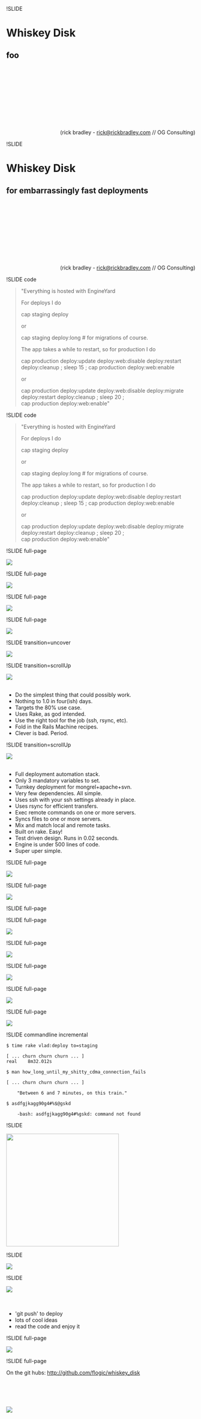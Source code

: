 !SLIDE
# Whiskey Disk #
## <span style="color: black;">foo</span> ##

<br/>
<br/>
<br/>
<br/>
<br/>
<br/>
<br/>
<br/>
<br/>
<p style="text-align: right;">
	(rick bradley - <a href="mailto:rick@rickbradley.com">rick@rickbradley.com</a> // OG Consulting)
</p>

!SLIDE
# Whiskey Disk #
## for embarrassingly fast deployments

<br/>
<br/>
<br/>
<br/>
<br/>
<br/>
<br/>
<br/>
<br/>
<p style="text-align: right;">
	(rick bradley - <a href="mailto:rick@rickbradley.com">rick@rickbradley.com</a> // OG Consulting)
</p>

!SLIDE code

<div class="larger">
<blockquote>
"Everything is hosted with EngineYard

For deploys I do

cap staging deploy

or

cap staging deploy:long # for migrations of course.

The app takes a while to restart, so for production I do

cap production deploy:update deploy:web:disable deploy:restart \
  deploy:cleanup ; sleep 15 ; cap production deploy:web:enable

or

cap production deploy:update deploy:web:disable deploy:migrate \
  deploy:restart deploy:cleanup ; sleep 20 ; \
  cap production deploy:web:enable"
</blockquote>
</div>


!SLIDE code

<div class="larger">
<blockquote>
"Everything is hosted with EngineYard

For deploys I do

cap staging deploy

or

cap staging deploy:long # for migrations of course.

The app takes a while to restart, so for production I do

cap production deploy:update deploy:web:disable deploy:restart \
  deploy:cleanup ; <span class="highlight">sleep 15</span> ; cap production deploy:web:enable

or

cap production deploy:update deploy:web:disable deploy:migrate \
  deploy:restart deploy:cleanup ; <span class="highlight">sleep 20</span> ; \
  cap production deploy:web:enable"
</blockquote>
</div>

!SLIDE full-page

<img src="wtf_dude-1.png"/>

!SLIDE full-page

<img src="cap-shot.png"/>

!SLIDE full-page

<img src="cap-staging.png"/>

!SLIDE full-page

<img src="pizzeria.jpg"/>

!SLIDE transition=uncover

<img src="vlad-1.png"/>

!SLIDE transition=scrollUp

<img src="vlad-1.png"/>

<br/>
<br/>

* Do the simplest thing that could possibly work.
* Nothing to 1.0 in four(ish) days.
* Targets the 80% use case.
* Uses Rake, as god intended.
* Use the right tool for the job (ssh, rsync, etc).
* Fold in the Rails Machine recipes.
* Clever is bad. Period.

!SLIDE transition=scrollUp

<img src="vlad-1.png"/>

<br/>
<br/>

* Full deployment automation stack.
* Only 3 mandatory variables to set.
* Turnkey deployment for mongrel+apache+svn.
* Very few dependencies. All simple.
* Uses ssh with your ssh settings already in place.
* Uses rsync for efficient transfers.
* Exec remote commands on one or more servers.
* Syncs files to one or more servers.
* Mix and match local and remote tasks.
* Built on rake. Easy!
* Test driven design. Runs in 0.02 seconds.
* Engine is under 500 lines of code.
* Super uper simple.

!SLIDE full-page

<img src="vlad-2.png">


!SLIDE full-page

<img src="good_ass_times.png">

!SLIDE full-page

!SLIDE full-page

<img src="himalaya.png">

!SLIDE full-page

<img src="baby.png">

!SLIDE full-page

<img src="hiya.png">

!SLIDE full-page

<img src="pathankot.png">

!SLIDE full-page

<img src="cheeta_fight.png">


!SLIDE commandline incremental

    $ time rake vlad:deploy to=staging

    [ ... churn churn churn ... ]
    real	8m32.012s

    $ man how_long_until_my_shitty_cdma_connection_fails

    [ ... churn churn churn ... ]

		"Between 6 and 7 minutes, on this train."

    $ asdfgjkagg90g4#%$@gskd
    
		-bash: asdfgjkagg90g4#%gskd: command not found


!SLIDE 

<img src="shit_bus.jpg" height="300">

!SLIDE 

<img src="problem.png">


!SLIDE 

<img src="git-deploy.png">

<br/>
<br/>
<br/>

<ul class="goodlist">
<li> 'git push' to deploy </li>
<li> lots of cool ideas </li>
<li>  read the code and enjoy it </li>
</ul>


!SLIDE full-page

<img src="github-article.png">


!SLIDE full-page

On the git hubs:  http://github.com/flogic/whiskey_disk

<br/>
<br/>
<br/>
<br/>

<img src="og_logo.png">


